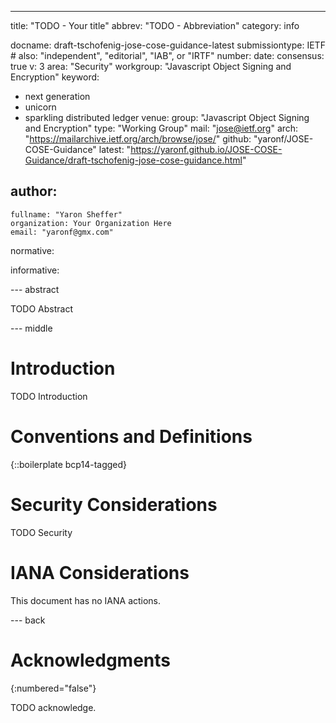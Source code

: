 ---
title: "TODO - Your title"
abbrev: "TODO - Abbreviation"
category: info

docname: draft-tschofenig-jose-cose-guidance-latest
submissiontype: IETF  # also: "independent", "editorial", "IAB", or "IRTF"
number:
date:
consensus: true
v: 3
area: "Security"
workgroup: "Javascript Object Signing and Encryption"
keyword:
 - next generation
 - unicorn
 - sparkling distributed ledger
venue:
  group: "Javascript Object Signing and Encryption"
  type: "Working Group"
  mail: "jose@ietf.org"
  arch: "https://mailarchive.ietf.org/arch/browse/jose/"
  github: "yaronf/JOSE-COSE-Guidance"
  latest: "https://yaronf.github.io/JOSE-COSE-Guidance/draft-tschofenig-jose-cose-guidance.html"

author:
 -
    fullname: "Yaron Sheffer"
    organization: Your Organization Here
    email: "yaronf@gmx.com"

normative:

informative:


--- abstract

TODO Abstract


--- middle

# Introduction

TODO Introduction


# Conventions and Definitions

{::boilerplate bcp14-tagged}


# Security Considerations

TODO Security


# IANA Considerations

This document has no IANA actions.


--- back

# Acknowledgments
{:numbered="false"}

TODO acknowledge.

